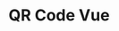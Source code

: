 ---
title: "QR Code Vue"
description: "Sebuah website untuk generator teks menjadi qr-code"
cover: "./cover.png"
tech_stack: ["Nuxtjs", "Tailwindcss"]
create_date: "28 Februari 2021"
---